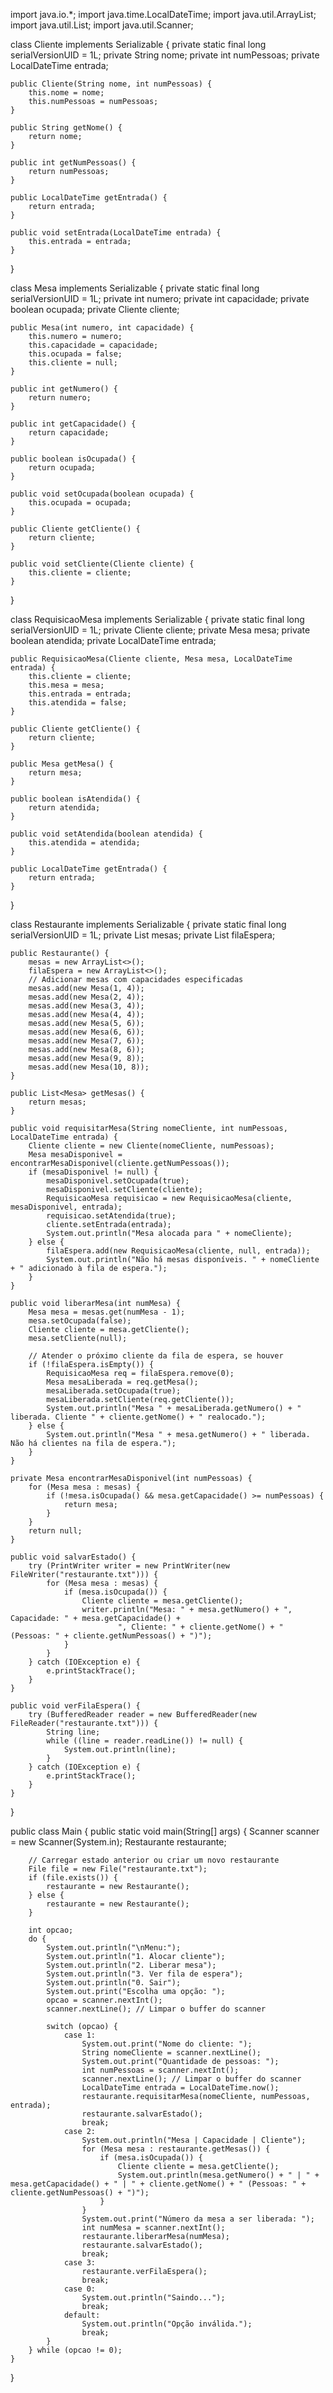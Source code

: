 import java.io.*;
import java.time.LocalDateTime;
import java.util.ArrayList;
import java.util.List;
import java.util.Scanner;

class Cliente implements Serializable {
    private static final long serialVersionUID = 1L;
    private String nome;
    private int numPessoas;
    private LocalDateTime entrada;

    public Cliente(String nome, int numPessoas) {
        this.nome = nome;
        this.numPessoas = numPessoas;
    }

    public String getNome() {
        return nome;
    }

    public int getNumPessoas() {
        return numPessoas;
    }

    public LocalDateTime getEntrada() {
        return entrada;
    }

    public void setEntrada(LocalDateTime entrada) {
        this.entrada = entrada;
    }
}

class Mesa implements Serializable {
    private static final long serialVersionUID = 1L;
    private int numero;
    private int capacidade;
    private boolean ocupada;
    private Cliente cliente;

    public Mesa(int numero, int capacidade) {
        this.numero = numero;
        this.capacidade = capacidade;
        this.ocupada = false;
        this.cliente = null;
    }

    public int getNumero() {
        return numero;
    }

    public int getCapacidade() {
        return capacidade;
    }

    public boolean isOcupada() {
        return ocupada;
    }

    public void setOcupada(boolean ocupada) {
        this.ocupada = ocupada;
    }

    public Cliente getCliente() {
        return cliente;
    }

    public void setCliente(Cliente cliente) {
        this.cliente = cliente;
    }
}

class RequisicaoMesa implements Serializable {
    private static final long serialVersionUID = 1L;
    private Cliente cliente;
    private Mesa mesa;
    private boolean atendida;
    private LocalDateTime entrada;

    public RequisicaoMesa(Cliente cliente, Mesa mesa, LocalDateTime entrada) {
        this.cliente = cliente;
        this.mesa = mesa;
        this.entrada = entrada;
        this.atendida = false;
    }

    public Cliente getCliente() {
        return cliente;
    }

    public Mesa getMesa() {
        return mesa;
    }

    public boolean isAtendida() {
        return atendida;
    }

    public void setAtendida(boolean atendida) {
        this.atendida = atendida;
    }

    public LocalDateTime getEntrada() {
        return entrada;
    }
}

class Restaurante implements Serializable {
    private static final long serialVersionUID = 1L;
    private List<Mesa> mesas;
    private List<RequisicaoMesa> filaEspera;

    public Restaurante() {
        mesas = new ArrayList<>();
        filaEspera = new ArrayList<>();
        // Adicionar mesas com capacidades especificadas
        mesas.add(new Mesa(1, 4));
        mesas.add(new Mesa(2, 4));
        mesas.add(new Mesa(3, 4));
        mesas.add(new Mesa(4, 4));
        mesas.add(new Mesa(5, 6));
        mesas.add(new Mesa(6, 6));
        mesas.add(new Mesa(7, 6));
        mesas.add(new Mesa(8, 6));
        mesas.add(new Mesa(9, 8));
        mesas.add(new Mesa(10, 8));
    }

    public List<Mesa> getMesas() {
        return mesas;
    }

    public void requisitarMesa(String nomeCliente, int numPessoas, LocalDateTime entrada) {
        Cliente cliente = new Cliente(nomeCliente, numPessoas);
        Mesa mesaDisponivel = encontrarMesaDisponivel(cliente.getNumPessoas());
        if (mesaDisponivel != null) {
            mesaDisponivel.setOcupada(true);
            mesaDisponivel.setCliente(cliente);
            RequisicaoMesa requisicao = new RequisicaoMesa(cliente, mesaDisponivel, entrada);
            requisicao.setAtendida(true);
            cliente.setEntrada(entrada);
            System.out.println("Mesa alocada para " + nomeCliente);
        } else {
            filaEspera.add(new RequisicaoMesa(cliente, null, entrada));
            System.out.println("Não há mesas disponíveis. " + nomeCliente + " adicionado à fila de espera.");
        }
    }

    public void liberarMesa(int numMesa) {
        Mesa mesa = mesas.get(numMesa - 1);
        mesa.setOcupada(false);
        Cliente cliente = mesa.getCliente();
        mesa.setCliente(null);

        // Atender o próximo cliente da fila de espera, se houver
        if (!filaEspera.isEmpty()) {
            RequisicaoMesa req = filaEspera.remove(0);
            Mesa mesaLiberada = req.getMesa();
            mesaLiberada.setOcupada(true);
            mesaLiberada.setCliente(req.getCliente());
            System.out.println("Mesa " + mesaLiberada.getNumero() + " liberada. Cliente " + cliente.getNome() + " realocado.");
        } else {
            System.out.println("Mesa " + mesa.getNumero() + " liberada. Não há clientes na fila de espera.");
        }
    }

    private Mesa encontrarMesaDisponivel(int numPessoas) {
        for (Mesa mesa : mesas) {
            if (!mesa.isOcupada() && mesa.getCapacidade() >= numPessoas) {
                return mesa;
            }
        }
        return null;
    }

    public void salvarEstado() {
        try (PrintWriter writer = new PrintWriter(new FileWriter("restaurante.txt"))) {
            for (Mesa mesa : mesas) {
                if (mesa.isOcupada()) {
                    Cliente cliente = mesa.getCliente();
                    writer.println("Mesa: " + mesa.getNumero() + ", Capacidade: " + mesa.getCapacidade() +
                            ", Cliente: " + cliente.getNome() + " (Pessoas: " + cliente.getNumPessoas() + ")");
                }
            }
        } catch (IOException e) {
            e.printStackTrace();
        }
    }

    public void verFilaEspera() {
        try (BufferedReader reader = new BufferedReader(new FileReader("restaurante.txt"))) {
            String line;
            while ((line = reader.readLine()) != null) {
                System.out.println(line);
            }
        } catch (IOException e) {
            e.printStackTrace();
        }
    }
}

public class Main {
    public static void main(String[] args) {
        Scanner scanner = new Scanner(System.in);
        Restaurante restaurante;

        // Carregar estado anterior ou criar um novo restaurante
        File file = new File("restaurante.txt");
        if (file.exists()) {
            restaurante = new Restaurante();
        } else {
            restaurante = new Restaurante();
        }

        int opcao;
        do {
            System.out.println("\nMenu:");
            System.out.println("1. Alocar cliente");
            System.out.println("2. Liberar mesa");
            System.out.println("3. Ver fila de espera");
            System.out.println("0. Sair");
            System.out.print("Escolha uma opção: ");
            opcao = scanner.nextInt();
            scanner.nextLine(); // Limpar o buffer do scanner

            switch (opcao) {
                case 1:
                    System.out.print("Nome do cliente: ");
                    String nomeCliente = scanner.nextLine();
                    System.out.print("Quantidade de pessoas: ");
                    int numPessoas = scanner.nextInt();
                    scanner.nextLine(); // Limpar o buffer do scanner
                    LocalDateTime entrada = LocalDateTime.now();
                    restaurante.requisitarMesa(nomeCliente, numPessoas, entrada);
                    restaurante.salvarEstado();
                    break;
                case 2:
                    System.out.println("Mesa | Capacidade | Cliente");
                    for (Mesa mesa : restaurante.getMesas()) {
                        if (mesa.isOcupada()) {
                            Cliente cliente = mesa.getCliente();
                            System.out.println(mesa.getNumero() + " | " + mesa.getCapacidade() + " | " + cliente.getNome() + " (Pessoas: " + cliente.getNumPessoas() + ")");
                        }
                    }
                    System.out.print("Número da mesa a ser liberada: ");
                    int numMesa = scanner.nextInt();
                    restaurante.liberarMesa(numMesa);
                    restaurante.salvarEstado();
                    break;
                case 3:
                    restaurante.verFilaEspera();
                    break;
                case 0:
                    System.out.println("Saindo...");
                    break;
                default:
                    System.out.println("Opção inválida.");
                    break;
            }
        } while (opcao != 0);
    }
}
